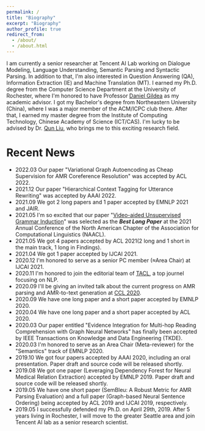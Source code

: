 ```yaml
---
permalink: /
title: "Biography"
excerpt: "Biography"
author_profile: true
redirect_from: 
  - /about/
  - /about.html
---
```


I am currently a senior researcher at Tencent AI Lab working on Dialogue Modeling, Language Understanding, Semantic Parsing and Syntactic Parsing. In addition to that, I'm also interested in Question Answering (QA), Information Extraction (IE) and Machine Translation (MT). I earned my Ph.D. degree from the Computer Science Department at the University of Rochester, where I'm honored to have Professor [Daniel Gildea](https://scholar.google.com/citations?user=AAJjmoIAAAAJ&hl=en) as my academic advisor. I got my Bachelor's degree from Northeastern University (China), where I was a major member of the ACM/ICPC club there. After that, I earned my master degree from the Institute of Computing Technology, Chinese Academy of Science (ICT/CAS). I'm lucky to be advised by Dr. [Qun Liu](https://scholar.google.com.sg/citations?user=2HhiGzcAAAAJ&hl=en), who brings me to this exciting research field.

Recent News
======

* 2022.03  Our paper "Variational Graph Autoencoding as Cheap Supervision for AMR Coreference Resolution" was accepted by ACL 2022.
* 2021.12  Our paper "Hierarchical Context Tagging for Utterance Rewriting" was accepted by AAAI 2022.
* 2021.09  We got 2 long papers and 1 paper accepted by EMNLP 2021 and JAIR.
* 2021.05  I'm so excited that our paper "[Video-aided Unsupervised Grammar Induction](https://arxiv.org/abs/2104.04369)" was selected as the <b><i>Best Long Paper</i></b> at the 2021 Annual Conference of the North American Chapter of the Association for Computational Linguistics (NAACL).
* 2021.05  We got 4 papers accepted by ACL 2021(2 long and 1 short in the main track, 1 long in Findings).
* 2021.04  We got 1 paper accepted by IJCAI 2021.
* 2020.12  I'm honored to serve as a senior PC member (≈Area Chair) at IJCAI 2021.
* 2020.11  I'm honored to join the editorial team of [TACL](https://www.mitpressjournals.org/loi/tacl), a top journel focusing on NLP.
* 2020.09  I'll be giving an invited talk about the current progress on AMR parsing and AMR-to-text generation at [CCL 2020](http://cips-cl.org/static/CCL2020/frontier.html).
* 2020.09  We have one long paper and a short paper accepted by EMNLP 2020.
* 2020.04  We have one long paper and a short paper accepted by ACL 2020.
* 2020.03  Our paper entitled "Evidence Integration for Multi-hop Reading Comprehension with Graph Neural Networks" has finally been accepted by IEEE Transactions on Knowledge and Data Engineering (TKDE).
* 2020.03  I'm honored to serve as an Area Chair (Meta-reviewer) for the "Semantics" track of EMNLP 2020.
* 2019.10  We got four papers accepted by AAAI 2020, including an oral presentation. Paper draft and source code will be released shortly.
* 2019.08  We got one paper (Leveraging Dependency Forest for Neural Medical Relation Extraction) accepted by EMNLP 2019. Paper draft and source code will be released shortly.
* 2019.05  We have one short paper (SemBleu: A Robust Metric for AMR Parsing Evaluation) and a full paper (Graph-based Neural Sentence Ordering) being accepted by ACL 2019 and IJCAI 2019, respectively.
* 2019.05  I successfully defended my Ph.D. on April 29th, 2019. After 5 years living in Rochester, I will move to the greater Seattle area and join Tencent AI lab as a senior research scientist. 
